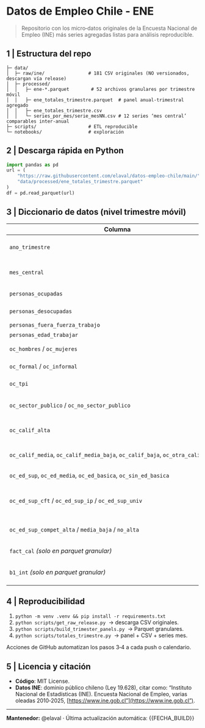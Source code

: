 # Datos de Empleo Chile ‑ ENE

> Repositorio con los micro‑datos originales de la Encuesta Nacional de Empleo (INE) más series agregadas listas para análisis reproducible.

## 1 | Estructura del repo

```text
├─ data/
│  ├─ raw/ine/                # 181 CSV originales (NO versionados, descargan vía release)
│  ├─ processed/
│  │   ├─ ene-*.parquet        # 52 archivos granulares por trimestre móvil
│  │   ├─ ene_totales_trimestre.parquet  # panel anual‑trimestral agregado
│  │   ├─ ene_totales_trimestre.csv
│  │   └─ series_por_mes/serie_mesNN.csv # 12 series ‘mes central’ comparables inter‑anual
├─ scripts/                   # ETL reproducible
└─ notebooks/                 # exploración
```

## 2 | Descarga rápida en Python

```python
import pandas as pd
url = (
    "https://raw.githubusercontent.com/elaval/datos-empleo-chile/main/"
    "data/processed/ene_totales_trimestre.parquet"
)
df = pd.read_parquet(url)
```

## 3 | Diccionario de datos (nivel trimestre móvil)

| Columna                                                                          | Tipo       | Descripción / cálculo                                                                                     |
| -------------------------------------------------------------------------------- | ---------- | --------------------------------------------------------------------------------------------------------- |
| `ano_trimestre`                                                                  | int        | Año de la ventana móvil (2025, 2024, …). Corresponde al año del último mes del trimestre.                 |
| `mes_central`                                                                    | int (1‑12) | Mes central de la ventana móvil (01 = DEF, 02 = EFM, … 12 = NDE).                                         |
| `personas_ocupadas`                                                              | Int64      | Σ `fact_cal` donde `cae_especifico` ∈ 1‑7.                                                                |
| `personas_desocupadas`                                                           | Int64      | Σ `fact_cal` donde `cae_especifico` ∈ 8‑9.                                                                |
| `personas_fuera_fuerza_trabajo`                                                  | Int64      | Σ `fact_cal` resto de categorías.                                                                         |
| `personas_edad_trabajar`                                                         | Int64      | Σ `fact_cal` con `edad ≥ 15 años`.                                                                        |
| `oc_hombres` / `oc_mujeres`                                                      | Int64      | Ocupados (`cae_especifico` 1‑7) por sexo (1, 2).                                                          |
| `oc_formal` / `oc_informal`                                                      | Int64      | Ocupados con `ocup_form` = 1 (formal) o 2 (informal).                                                     |
| `oc_tpi`                                                                         | Int64      | Ocupados con `tpi` = 1 (trabajo a plazo indef.).                                                          |
| `oc_sector_publico` / `oc_no_sector_publico`                                     | Int64      | Ocupados con `categoria_ocupacion` = 4 (adm. pública) o distinto de 4.                                    |
| `oc_calif_alta`                                                                  | Int64      | Ocupados con `b1_int` ∈ 1‑3 (Ciuo OIT 88/CL 2012 “directores, profesionales”).                            |
| `oc_calif_media`, `oc_calif_media_baja`, `oc_calif_baja`, `oc_otra_calificacion` | Int64      | Ver reglas en `scripts/totales_trimestre.py` según rangos de `b1_int`.                                    |
| `oc_ed_sup`, `oc_ed_media`, `oc_ed_basica`, `oc_sin_ed_basica`                   | Int64      | Ocupados por máximo nivel completado (`nivel`, `termino_nivel`).                                          |
| `oc_ed_sup_cft` / `oc_ed_sup_ip` / `oc_ed_sup_univ`                              | Int64      | Ocupados con educación superior completa de tipo CFT (nivel 7), IP (8) o universitaria /postgrado (9‑12). |
| `oc_ed_sup_compet_alta` / `media_baja` / `no_alta`                               | Int64      | Cruce de `oc_ed_sup` con calificación ocupacional (alta 1‑3, media‑baja 4‑9).                             |
| `fact_cal` *(solo en parquet granular)*                                          | float      | Factor de expansión original de INE (pesa cada registro).                                                 |
| `b1_int` *(solo en parquet granular)*                                            | Int64      | Código unificado de ocupación (CIUO‑88 → 1‑9) : usa `b1` (≥2018) o `b1_ciuo88` (<2018).                   |

## 4 | Reproducibilidad

1. `python -m venv .venv && pip install -r requirements.txt`
2. `python scripts/get_raw_release.py`  → descarga CSV originales.
3. `python scripts/build_trimester_panels.py`  → Parquet granulares.
4. `python scripts/totales_trimestre.py`   → panel + CSV + series mes.

Acciones de GitHub automatizan los pasos 3‑4 a cada push o calendario. 

## 5 | Licencia y citación

* **Código**: MIT License.
* **Datos INE**: dominio público chileno (Ley 19.628), citar como: “Instituto Nacional de Estadísticas (INE). Encuesta Nacional de Empleo, varias oleadas 2010‑2025, [https://www.ine.gob.cl”](https://www.ine.gob.cl”).

---

**Mantenedor:** @elaval · Última actualización automática: {{FECHA\_BUILD}}

